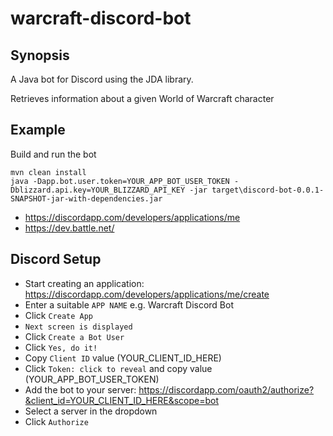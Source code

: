 # warcraft-discord-bot

## Synopsis

A Java bot for Discord using the JDA library.

Retrieves information about a given World of Warcraft character

## Example

Build and run the bot

```
mvn clean install
java -Dapp.bot.user.token=YOUR_APP_BOT_USER_TOKEN -Dblizzard.api.key=YOUR_BLIZZARD_API_KEY -jar target\discord-bot-0.0.1-SNAPSHOT-jar-with-dependencies.jar
```

* https://discordapp.com/developers/applications/me
* https://dev.battle.net/

## Discord Setup

* Start creating an application: https://discordapp.com/developers/applications/me/create
* Enter a suitable `APP NAME` e.g. Warcraft Discord Bot
* Click `Create App`
* `Next screen is displayed`
* Click `Create a Bot User`
* Click `Yes, do it!`
* Copy `Client ID` value (YOUR_CLIENT_ID_HERE)
* Click `Token: click to reveal` and copy value (YOUR_APP_BOT_USER_TOKEN)
* Add the bot to your server: https://discordapp.com/oauth2/authorize?&client_id=YOUR_CLIENT_ID_HERE&scope=bot
* Select a server in the dropdown
* Click `Authorize`